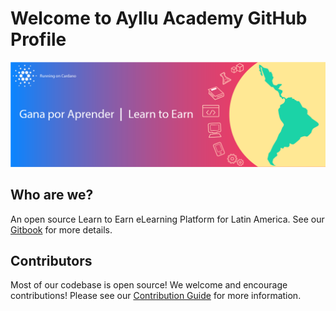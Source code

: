 # Welcome to Ayllu Academy GitHub Profile
![Ayllu Header](assets/images/AylluHeader.png)

## Who are we?
An open source Learn to Earn eLearning Platform for Latin America. See our [Gitbook](https://ayllu-academy-docs.gitbook.io/ayllu-documentation/about-ayllu/readme) for more details.

## Contributors
Most of our codebase is open source! We welcome and encourage contributions! Please see our [Contribution Guide](https://github.com/AylluAcademy-org/ayllu-docs/blob/main/CONTRIBUTING.md) for more information.


